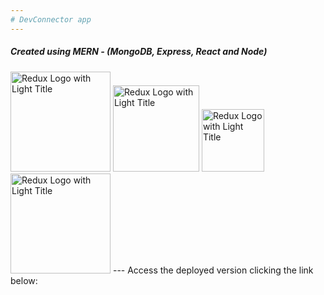 ```yaml
---
# DevConnector app
---
```

#####  Created using MERN - (MongoDB, Express, React and Node) 


<img src='https://webassets.mongodb.com/_com_assets/cms/mongodb-logo-rgb-j6w271g1xn.jpg' alt='Redux Logo with Light Title' width='160'> 
<img src='https://i.cloudup.com/zfY6lL7eFa-3000x3000.png' alt='Redux Logo with Light Title' width='138'>
<img src='https://raw.githubusercontent.com/reactjs/redux/master/logo/logo-title-dark.png' alt='Redux Logo with Light Title' width='100'> 
<img src='https://upload.wikimedia.org/wikipedia/commons/thumb/7/7e/Node.js_logo_2015.svg/128px-Node.js_logo_2015.svg.png' alt='Redux Logo with Light Title' width='160'>
---
Access the deployed version clicking the link below: <https://quiet-earth-28457.herokuapp.com/>


